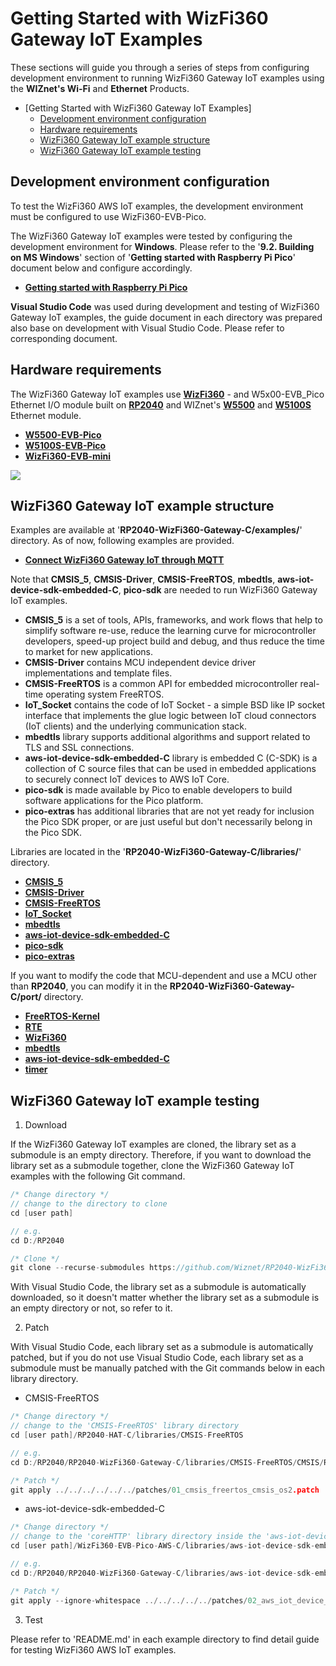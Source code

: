# Getting Started with WizFi360 Gateway IoT Examples

These sections will guide you through a series of steps from configuring development environment to running WizFi360 Gateway IoT examples using the **WIZnet's Wi-Fi** and **Ethernet** Products.

- [Getting Started with WizFi360 Gateway IoT Examples]
  - [Development environment configuration](#development-environment-configuration)
  - [Hardware requirements](#hardware-requirements)
  - [WizFi360 Gateway IoT example structure](#wizfi360-gateway-iot-example-structure)
  - [WizFi360 Gateway IoT example testing](#wizfi360-gateway-iot-example-testing)



<a name="development_environment_configuration"></a>
## Development environment configuration

To test the WizFi360 AWS IoT examples, the development environment must be configured to use WizFi360-EVB-Pico.

The WizFi360 Gateway IoT examples were tested by configuring the development environment for **Windows**. Please refer to the '**9.2. Building on MS Windows**' section of '**Getting started with Raspberry Pi Pico**' document below and configure accordingly.

- [**Getting started with Raspberry Pi Pico**][link-getting_started_with_raspberry_pi_pico]

**Visual Studio Code** was used during development and testing of WizFi360 Gateway IoT examples, the guide document in each directory was prepared also base on development with Visual Studio Code. Please refer to corresponding document.



<a name="hardware_requirements"></a>
## Hardware requirements

The WizFi360 Gateway IoT examples use [**WizFi360**][link-wizfi360] - and W5x00-EVB_Pico Ethernet I/O module built on [**RP2040**][link-rp2040] and WIZnet's [**W5500**][link-w5500] and [**W5100S**][link-w5100S] Ethernet module.

- [**W5500-EVB-Pico**][link-w5500-evb-pico]
- [**W5100S-EVB-Pico**][link-w5100s-evb-pico]
- [**WizFi360-EVB-mini**][link-wizfi360-mini]

![][link-w5500-wifi360-mini_main]



<a name="wizfi360_gateway_iot_example_structure"></a>
## WizFi360 Gateway IoT example structure

Examples are available at '**RP2040-WizFi360-Gateway-C/examples/**' directory. As of now, following examples are provided.

- [**Connect WizFi360 Gateway IoT through MQTT**][link-connect_wifi_to_ehernet_aws_mqtt]

Note that **CMSIS_5**, **CMSIS-Driver**, **CMSIS-FreeRTOS**, **mbedtls**, **aws-iot-device-sdk-embedded-C**, **pico-sdk** are needed to run WizFi360 Gateway IoT examples.

- **CMSIS_5** is a set of tools, APIs, frameworks, and work flows that help to simplify software re-use, reduce the learning curve for microcontroller developers, speed-up project build and debug, and thus reduce the time to market for new applications.
- **CMSIS-Driver** contains MCU independent device driver implementations and template files.
- **CMSIS-FreeRTOS** is a common API for embedded microcontroller real-time operating system FreeRTOS.
- **IoT_Socket** contains the code of IoT Socket - a simple BSD like IP socket interface that implements the glue logic between IoT cloud connectors (IoT clients) and the underlying communication stack.
- **mbedtls** library supports additional algorithms and support related to TLS and SSL connections.
- **aws-iot-device-sdk-embedded-C** library is embedded C (C-SDK) is a collection of C source files that can be used in embedded applications to securely connect IoT devices to AWS IoT Core.
- **pico-sdk** is made available by Pico to enable developers to build software applications for the Pico platform.
- **pico-extras** has additional libraries that are not yet ready for inclusion the Pico SDK proper, or are just useful but don't necessarily belong in the Pico SDK.

Libraries are located in the '**RP2040-WizFi360-Gateway-C/libraries/**' directory.

- [**CMSIS_5**][link-cmsis_5]
- [**CMSIS-Driver**][link-cmsis-driver]
- [**CMSIS-FreeRTOS**][link-cmsis-freertos]
- [**IoT_Socket**][link-iot_socket]
- [**mbedtls**][link-mbedtls]
- [**aws-iot-device-sdk-embedded-C**][link-aws-iot-device-sdk-embedded-c]
- [**pico-sdk**][link-pico-sdk]
- [**pico-extras**][link-pico-extras]

If you want to modify the code that MCU-dependent and use a MCU other than **RP2040**, you can modify it in the **RP2040-WizFi360-Gateway-C/port/** directory.

- [**FreeRTOS-Kernel**][link-port_freertos-kernel]
- [**RTE**][link-port_rte]
- [**WizFi360**][link-port_wizfi360]
- [**mbedtls**][link-port_mbedtls]
- [**aws-iot-device-sdk-embedded-C**][link-port_aws_iot_device_sdk_embedded_c]
- [**timer**][link-port_timer]



<a name="wizfi360-gateway-iot-example-testing"></a>
## WizFi360 Gateway IoT example testing

1. Download

If the WizFi360 Gateway IoT examples are cloned, the library set as a submodule is an empty directory. Therefore, if you want to download the library set as a submodule together, clone the WizFi360 Gateway IoT examples with the following Git command.

```cpp
/* Change directory */
// change to the directory to clone
cd [user path]

// e.g.
cd D:/RP2040

/* Clone */
git clone --recurse-submodules https://github.com/Wiznet/RP2040-WizFi360-Gateway-C.git
```

With Visual Studio Code, the library set as a submodule is automatically downloaded, so it doesn't matter whether the library set as a submodule is an empty directory or not, so refer to it.

2. Patch

With Visual Studio Code, each library set as a submodule is automatically patched, but if you do not use Visual Studio Code, each library set as a submodule must be manually patched with the Git commands below in each library directory.

- CMSIS-FreeRTOS

```cpp
/* Change directory */
// change to the 'CMSIS-FreeRTOS' library directory
cd [user path]/RP2040-HAT-C/libraries/CMSIS-FreeRTOS

// e.g.
cd D:/RP2040/RP2040-WizFi360-Gateway-C/libraries/CMSIS-FreeRTOS/CMSIS/RTOS2/FreeRTOS/Source

/* Patch */
git apply ../../../../../../patches/01_cmsis_freertos_cmsis_os2.patch
```

- aws-iot-device-sdk-embedded-C

```cpp
/* Change directory */
// change to the 'coreHTTP' library directory inside the 'aws-iot-device-sdk-embedded-C' library directory.
cd [user path]/WizFi360-EVB-Pico-AWS-C/libraries/aws-iot-device-sdk-embedded-C/libraries/standard/coreHTTP

// e.g.
cd D:/RP2040/RP2040-WizFi360-Gateway-C/libraries/aws-iot-device-sdk-embedded-C/libraries/standard/coreHTTP

/* Patch */
git apply --ignore-whitespace ../../../../../patches/02_aws_iot_device_sdk_embedded_c_corehttp_network_interface.patch
```

3. Test

Please refer to 'README.md' in each example directory to find detail guide for testing WizFi360 AWS IoT examples.



<!--
Link
-->

[link-getting_started_with_raspberry_pi_pico]: https://datasheets.raspberrypi.org/pico/getting-started-with-pico.pdf
[link-rp2040]: https://www.raspberrypi.org/products/rp2040/
[link-wizfi360]: https://docs.wiznet.io/Product/Wi-Fi-Module/WizFi360
[link-wizfi360-mini]: https://docs.wiznet.io/Product/Wi-Fi-Module/WizFi360/wizfi360_evb_mini 
[link-w5500]: https://docs.wiznet.io/Product/iEthernet/W5500/overview
[link-w5100S]: https://docs.wiznet.io/Product/iEthernet/W5100S/overview
[link-w5500-evb-pico]: https://docs.wiznet.io/Product/iEthernet/W5500/w5500-evb-pico
[link-w5100S-evb-pico]: https://docs.wiznet.io/Product/iEthernet/W5100S/w5100s-evb-pico
[link-wizfi360-mini_main]: https://docs.wiznet.io/Product/Wi-Fi-Module/WizFi360/wizfi360_evb_mini
[link-w5500-wifi360-mini_main]: https://github.com/Wiznet/RP2040-WizFi360-Gateway-C/blob/main/static/images/getting_started/w5500-evb-pico_wizfi360-mini_main.png
[link-connect_wizfi aws_iot_through_mqtt]: https://github.com/Wiznet/RP2040-WizFi360-Gateway-C/tree/main/examples/aws_mqtt_demo
[link-connect_wifi_to_ehernet_aws_mqtt]: https://github.com/Wiznet/RP2040-WizFi360-Gateway-C/tree/main/examples/wifi_to_ethernet_aws_mqtt
[link-cmsis_5]: https://github.com/ARM-software/CMSIS_5
[link-cmsis-driver]: https://github.com/ARM-software/CMSIS-Driver
[link-cmsis-freertos]: https://github.com/ARM-software/CMSIS-FreeRTOS
[link-iot_socket]: https://github.com/MDK-Packs/IoT_Socket
[link-mbedtls]: https://github.com/ARMmbed/mbedtls
[link-aws-iot-device-sdk-embedded-c]: https://github.com/aws/aws-iot-device-sdk-embedded-C
[link-pico-sdk]: https://github.com/raspberrypi/pico-sdk
[link-pico-extras]: https://github.com/raspberrypi/pico-extras
[link-port_freertos-kernel]: https://github.com/Wiznet/RP2040-WizFi360-Gateway-C/tree/main/port/FreeRTOS-Kernel
[link-port_rte]: https://github.com/Wiznet/RP2040-WizFi360-Gateway-C/tree/main/port/RTE
[link-port_wizfi360]: https://github.com/Wiznet/RP2040-WizFi360-Gateway-C/tree/main/port/WizFi360
[link-port_mbedtls]: https://github.com/Wiznet/RP2040-WizFi360-Gateway-C/tree/main/port/mbedtls
[link-port_aws_iot_device_sdk_embedded_c]: https://github.com/Wiznet/RP2040-WizFi360-Gateway-C/tree/main/port/aws-iot-device-sdk-embedded-C
[link-port_timer]: https://github.com/Wiznet/RP2040-WizFi360-Gateway-C/tree/main/port/timer

